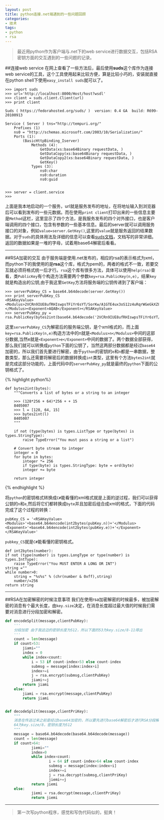 ```yaml
---
layout: post
title: python连接.net端遇到的一些问题回顾
categories:
- 技术
tags:
- python 
- rsa
---
```

>最近用python作为客户端与.net下的web service进行数据交互，包括RSA密钥方面的交互遇到的一些问题的记录。

##连接web service
在网上查看了一些方法后，最后使用**suds**这个库作为连接web service的工具，这个工具使用起来比较方便，算是比较小巧的，安装就直接在python shell下使用`easy_install suds`就可以了。
	
	>>> import suds
	>>> url='http://localhost:8000/Host/host?wsdl'
	>>> client = suds.client.Client(url)
	>>> print client

	Suds ( https://fedorahosted.org/suds/ )  version: 0.4 GA  build: R699-20100913

	Service ( Server ) tns="http://tempuri.org/"
   		Prefixes (1)
      	ns0 = "http://schemas.microsoft.com/2003/10/Serialization/"
   		Ports (1):
      		(BasicHttpBinding_Iserver)
         		Methods (4):
            		GetData(xs:base64Binary requestData, )
            		GetDataCopy(xs:base64Binary requestData, )
		            GetDataCopy2(xs:base64Binary requestData, )
		            GetKey()
		        Types (3):
		            ns0:char
		            ns0:duration
		            ns0:guid


	>>> server = client.service
	>>> 
	
上面是我本地启动的一个服务，url就是服务发布的地址，在将地址输入到浏览器后可以看到发布的一些元数据。而在使用`print client`打印出来的一些信息主要是`Method`这栏，这里显示了四个方法，是我服务发布的四个对外接口，也是客户端调用的四个接口，包含有参数的一些基本信息。最后的server就可以调用服务接口的对象，例如`value=server.GetKey()`,这里的`value`就是服务返回的结果数据。对于`suds`的具体用法及详细的信息可以查看[suds文档](https://fedorahosted.org/suds/wiki/Documentation)，文档写的非常详细。返回的数据如果是一堆的字母，试着用base64解密后看看。

---
##RSA加密的交互
由于服务端是使用.net发布的，相应的rsa的表示格式为xml，而python下的我使用的是**rsa**这个库，格式为pem的，两者的格式不一致，若要交互就必须将格式统一后才行。`rsa`这个库有很多方法，具体可以使用`help(rsa)`查看，类`PublicKey`有个构造方法需要两个参数`key=rsa.PublicKey(n,e)`，结果`key`就是构造出的公钥,由于我这里`GetKey`方法将服务端的公钥传递到了客户端：
	
	>>> serverPubKey_CS = base64.b64decode(server.GetKey())
	>>> print serverPubKey_CS
	<RSAKeyValue><Modulus>2VCRn9IUE8ufRHIswpsTFiYr6sYT/SorKw/A1GTE4ux3oS12z4uRqrWGeGkXZ8q68HvmCFSn4h5xS+yvN17Fnw==</Modulus><Exponent>AQAB</Exponent></RSAKeyValue>	
	>>> serverPubKey_py = rsa.PublicKey(bytes2int(base64.b64decode('2VCRn9IUE8ufRHIswpsTFiYr6sYT/SorKw/A1GTE4ux3oS12z4uRqrWGeGkXZ8q68HvmCFSn4h5xS+yvN17Fnw==')),bytes2int(base64.b64decode('AQAB')))
这里`serverPubKey_CS`为解密后的服务端公钥，是个xml格式的，而上面`key=rsa.PublicKey(n,e)`构造方法中的n就是`<Modulus>n</Modulus>`中间的这部分数据,当然e就是`<Exponent>e</Exponent>`中间的数据了。两个数据全部获得，那么我们就可以转换成`python`下面的公钥了，当然这两部分数据都是经过`base64`加密的，所以我们首先要进行解密，由于`python`的密钥的`e`和`n`都是一串数据，整数类型，那么还需要将解密后的数据转换成`int`类型，这里有个方法`bytes2int`就是完成这部分功能的，上面代码中的`serverPubKey_py`就是最终的`python`下面的公钥格式了。

{% highlight python%}

	def bytes2int(bytes):
	    """Converts a list of bytes or a string to an integer
	 
	    >>> (128*256 + 64)*256 + + 15
	    8405007
	    >>> l = [128, 64, 15]
	    >>> bytes2int(l)
	    8405007
	    """
	 
	    if not (type(bytes) is types.ListType or type(bytes) is types.StringType):
	        raise TypeError("You must pass a string or a list")
	 
	    # Convert byte stream to integer
	    integer = 0
	    for byte in bytes:
	        integer *= 256
	        if type(byte) is types.StringType: byte = ord(byte)
	        integer += byte
	 
	    return integer
{% endhighlight %}

将`python`的密钥格式转换成`C#`能看懂的xml格式就是上面的逆过程，我们可以获得公钥的`n`和`e`,然后将它们都转换成`byte`并且加密后组合成xml的格式，下面的代码完成了这个过程的转换：
	
	pubKey_CS = '<RSAKeyValue><Modulus>'+base64.b64encode(int2bytes(pubKey.n))+'</Modulus><Exponent>'+base64.b64encode(int2bytes(pubKey.e))+'</Exponent></RSAKeyValue>'

`pubkey_CS`就是`C#`能看懂的密钥格式。

	def int2bytes(number):
	if not (type(number) is types.LongType or type(number) is types.IntType):
		raise TypeError("You MUST ENTER A LONG OR INT")
	string =""
	while number>0:
		string = "%s%s" % (chr(number & 0xff),string)
		number/=256
	return string

---
##RSA在加密解密的时候注意事项
我们在使用rsa加密解密的时候最多，被加密解密的消息有个最大长度，由`key.size`决定，在消息长度超过最大值的时候我们需要对消息进行分段加密和解密。
```python
def encodeSplit(message,clientPubKey):
	'''
	分段加密 由于我这边的密钥长度为512，所以下面的53为key.size/8-11得出
	'''
	count = len(message)
	if count>53:
		jiami=""
		index = 0
		while index<count:
			i = 53 if count-index>53 else count-index
			submsg = message[index:index+i]
			index+=i
			j = rsa.encrypt(submsg,clientPubKey)
			jiami+=j
		return jiami
	else:
		jiami = rsa.encrypt(message,clientPubKey)
		return jiami


def decodeSplit(message,clientPriKey):
    """
	消息在传送过来之前是经过base64加密的，所以要先进行base64解密后才进行RSA分段解密
	64为key.size/8，密钥长度为512
    """
    message = base64.b64decode(base64.b64decode(message))
    count = len(message)
    if count>64:
            jiemi=""
            index=0
            while index<count:
                    i = 64 if count-index>64 else count-index
                    submsg = message[index:index+i]
                    index+=i
                    j = rsa.decrypt(submsg,clientPriKey)
                    jiemi+=j
            return jiemi
    else:
            jiemi = rsa.decrypt(message,clientPriKey)
            return jiemi
```

---
>第一次写python程序，感觉和写伪代码似的，挺爽！
